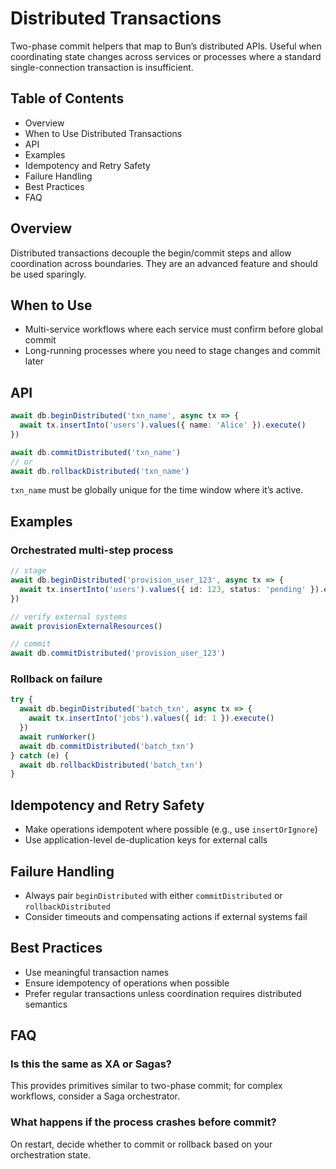 # Distributed Transactions

Two-phase commit helpers that map to Bun’s distributed APIs. Useful when coordinating state changes across services or processes where a standard single-connection transaction is insufficient.

## Table of Contents

- Overview
- When to Use Distributed Transactions
- API
- Examples
- Idempotency and Retry Safety
- Failure Handling
- Best Practices
- FAQ

## Overview

Distributed transactions decouple the begin/commit steps and allow coordination across boundaries. They are an advanced feature and should be used sparingly.

## When to Use

- Multi-service workflows where each service must confirm before global commit
- Long-running processes where you need to stage changes and commit later

## API

```ts
await db.beginDistributed('txn_name', async tx => {
  await tx.insertInto('users').values({ name: 'Alice' }).execute()
})

await db.commitDistributed('txn_name')
// or
await db.rollbackDistributed('txn_name')
```

`txn_name` must be globally unique for the time window where it’s active.

## Examples

### Orchestrated multi-step process

```ts
// stage
await db.beginDistributed('provision_user_123', async tx => {
  await tx.insertInto('users').values({ id: 123, status: 'pending' }).execute()
})

// verify external systems
await provisionExternalResources()

// commit
await db.commitDistributed('provision_user_123')
```

### Rollback on failure

```ts
try {
  await db.beginDistributed('batch_txn', async tx => {
    await tx.insertInto('jobs').values({ id: 1 }).execute()
  })
  await runWorker()
  await db.commitDistributed('batch_txn')
} catch (e) {
  await db.rollbackDistributed('batch_txn')
}
```

## Idempotency and Retry Safety

- Make operations idempotent where possible (e.g., use `insertOrIgnore`)
- Use application-level de-duplication keys for external calls

## Failure Handling

- Always pair `beginDistributed` with either `commitDistributed` or `rollbackDistributed`
- Consider timeouts and compensating actions if external systems fail

## Best Practices

- Use meaningful transaction names
- Ensure idempotency of operations when possible
- Prefer regular transactions unless coordination requires distributed semantics

## FAQ

### Is this the same as XA or Sagas?

This provides primitives similar to two-phase commit; for complex workflows, consider a Saga orchestrator.

### What happens if the process crashes before commit?

On restart, decide whether to commit or rollback based on your orchestration state.
